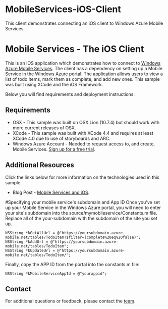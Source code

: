 MobileServices-iOS-Client
=========================

This client demonstrates connecting an iOS client to Windows Azure Mobile Services.



# Mobile Services - The iOS Client
This is an iOS application which demonstrates how to connect to [Windows Azure Mobile Services](https://www.windowsazure.com/en-us/develop/mobile/).  The client has a dependency on setting up a Mobile Service in the Windows Azure portal.  The application allows users to view a list of todo items, mark them as complete, and add new ones.  This sample was built using XCode and the iOS Framework.

Below you will find requirements and deployment instructions.

## Requirements
* OSX - This sample was built on OSX Lion (10.7.4) but should work with more current releases of OSX.
* XCode - This sample was built with XCode 4.4 and requires at least XCode 4.0 due to use of storyboards and ARC.
* Windows Azure Account - Needed to request access to, and create, Mobile Services.  [Sign up for a free trial](https://www.windowsazure.com/en-us/pricing/free-trial/).

## Additional Resources
Click the links below for more information on the technologies used in this sample.
* Blog Post - [Mobile Services and iOS](http://chrisrisner.com/Windows-Azure-Mobile-Services-and-iOS).

#Specifying your mobile service's subdomain and App ID
Once you've set up your Mobile Service in the Windows Azure portal, you will need to enter your site's subdomain into the source/mymobileservice/Constants.m file.  Replace all of the your-subdomain with the subdomain of the site you set up.

    NSString *kGetAllUrl = @"https://yoursubdomain.azure-mobile.net/tables/TodoItem?$filter=(complete%20eq%20false)";
    NSString *kAddUrl = @"https://yoursubdomain.azure-mobile.net/tables/TodoItem";
    NSString *kUpdateUrl = @"https://yoursubdomain.azure-mobile.net/tables/TodoItem/";

Finally, copy the APP ID from the portal into the constants.m file:

    NSString *kMobileServiceAppId = @"yourappid";

## Contact

For additional questions or feedback, please contact the [team](mailto:chrisner@microsoft.com).
